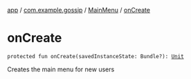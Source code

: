 [app](../../index.md) / [com.example.gossip](../index.md) / [MainMenu](index.md) / [onCreate](./on-create.md)

# onCreate

`protected fun onCreate(savedInstanceState: Bundle?): `[`Unit`](https://kotlinlang.org/api/latest/jvm/stdlib/kotlin/-unit/index.html)

Creates the main menu for new users

